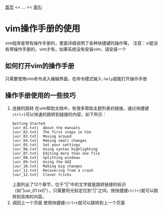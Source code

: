 [首页](/index.md) << ... << [索引](index.md)

# vim操作手册的使用
vim程序是带有操作手册的，里面详细说明了各种快捷键的操作等。
注意：vi是没有带操作手册的，vim才有，如果系统没有安装vim，请安装一个

## 如何打开vim的操作手册
只需要使用vim命令进入编辑界面，在命令模式输入`:help`就能打开操作手册

## 操作手册使用的一些技巧
1. 连接的跳转
    在vim帮助文档中，有很多帮助主题列表的链接，通过快捷键`ctrl+]`可以快速的跳转到链接的内容，如下所示：
    ```
    Getting Started  
    |usr_01.txt|  About the manuals
    |usr_02.txt|  The first steps in Vim
    |usr_03.txt|  Moving around
    |usr_04.txt|  Making small changes
    |usr_05.txt|  Set your settings
    |usr_06.txt|  Using syntax highlighting
    |usr_07.txt|  Editing more than one file
    |usr_08.txt|  Splitting windows
    |usr_09.txt|  Using the GUI
    |usr_10.txt|  Making big changes
    |usr_11.txt|  Recovering from a crash
    |usr_12.txt|  Clever tricks
    ```
    上面列出了12个章节，位于“||”中的文字就是跳转链接的标识（如“|usr_01.txt|”），只需要将光标定位到“||”之间，按快捷键`ctrl+]`就可以跳转到具体的内容。
2. 调回上一个页面
    使用快捷键`ctrl+t`就可以跳转到上一个页面
